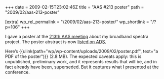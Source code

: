 +++
date = 2009-02-15T23:02:46Z
title = "AAS #213 poster"
path = "2009/02/aas-213-poster"

[extra]
wp_rel_permalink = "/2009/02/aas-213-poster/"
wp_shortlink = "/?p=106"
+++

I gave a poster at the [213th AAS meeting](http://aas.org/meetings/aas213/)
about my broadband spectra project. The poster abstract is now
[listed on ADS.](http://adsabs.harvard.edu/abs/2009AAS...21347005W)

Here’s
{{ulink(path="wp/wp-content/uploads/2009/02/poster.pdf", text="a PDF of the poster")}}
(2.8 MB). The expected caveats apply: this is unpublished, preliminary work,
and it represents results that will be, and in fact already have been,
superseded. But it captures what I presented at the conference.

